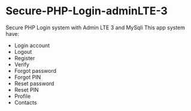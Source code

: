 # Secure-PHP-Login-adminLTE-3
Secure PHP Login system with Admin LTE 3 and MySqli
This app system have:
<ul>
<li>Login account</li>
<li>Logout</li>
<li>Register</li>
<li>Verify</li>
<li>Forgot password</li>
<li>Forgot PIN</li>
<li>Reset password</li>
<li>Reset PIN</li>
<li>Profile</>
<li>Contacts</li>
</ul>
